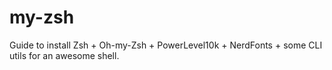 # my-zsh
Guide to install Zsh + Oh-my-Zsh + PowerLevel10k + NerdFonts + some CLI utils for an awesome shell.
